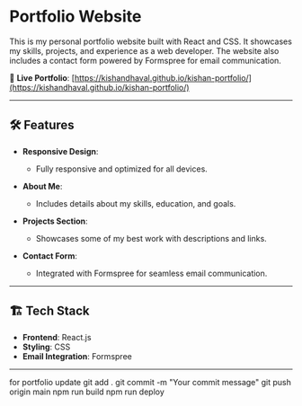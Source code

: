 # Portfolio Website  

This is my personal portfolio website built with React and CSS. It showcases my skills, projects, and experience as a web developer. The website also includes a contact form powered by Formspree for email communication.  

🔗 **Live Portfolio**: [https://kishandhaval.github.io/kishan-portfolio/](https://kishandhaval.github.io/kishan-portfolio/)  

---

## 🛠️ Features  

- **Responsive Design**:  
  - Fully responsive and optimized for all devices.  

- **About Me**:  
  - Includes details about my skills, education, and goals.  

- **Projects Section**:  
  - Showcases some of my best work with descriptions and links.  

- **Contact Form**:  
  - Integrated with Formspree for seamless email communication.  

---

## 🏗️ Tech Stack  

- **Frontend**: React.js  
- **Styling**: CSS  
- **Email Integration**: Formspree  

---

for portfolio update 
git add .
git commit -m "Your commit message"
git push origin main 
npm run build
npm run deploy